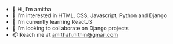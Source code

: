 - 👋 Hi, I’m amitha
- 👀 I’m interested in HTML, CSS, Javascript, Python and Django
- 🌱 I’m currently learning ReactJS 
- 💞️ I’m looking to collaborate on Django projects
- 📫 Reach me at amithah.nithin@gmail.com

<!---
amithah/amithah is a ✨ special ✨ repository because its `README.md` (this file) appears on your GitHub profile.
You can click the Preview link to take a look at your changes.
--->
